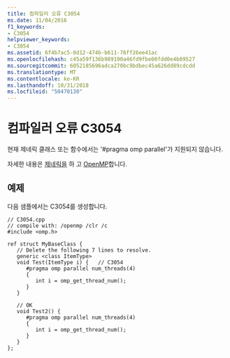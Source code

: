 ```yaml
---
title: 컴파일러 오류 C3054
ms.date: 11/04/2016
f1_keywords:
- C3054
helpviewer_keywords:
- C3054
ms.assetid: 6f4b7ac5-0d12-474b-b611-76ff26ee41ac
ms.openlocfilehash: c45a59f136b989190a46fd9fbe00fdd0e4b89527
ms.sourcegitcommit: 6052185696adca270bc9bdbec45a626dd89cdcdd
ms.translationtype: MT
ms.contentlocale: ko-KR
ms.lasthandoff: 10/31/2018
ms.locfileid: "50470130"
---
```

# <a name="compiler-error-c3054"></a>컴파일러 오류 C3054

현재 제네릭 클래스 또는 함수에서는 '#pragma omp parallel'가 지원되지 않습니다.

자세한 내용은 [제네릭을](../../windows/generics-cpp-component-extensions.md) 하 고 [OpenMP](../../parallel/openmp/openmp-in-visual-cpp.md)합니다.

## <a name="example"></a>예제

다음 샘플에서는 C3054를 생성합니다.

```
// C3054.cpp
// compile with: /openmp /clr /c
#include <omp.h>

ref struct MyBaseClass {
   // Delete the following 7 lines to resolve.
   generic <class ItemType>
   void Test(ItemType i) {   // C3054
      #pragma omp parallel num_threads(4)
      {
         int i = omp_get_thread_num();
      }
   }

   // OK
   void Test2() {
      #pragma omp parallel num_threads(4)
      {
         int i = omp_get_thread_num();
      }
   }
};
```